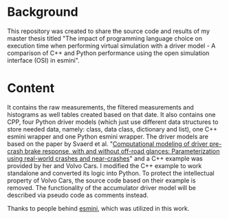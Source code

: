 # Background
This repository was created to share the source code and results of my master thesis titled 
"The impact of programming language choice on execution time when performing virtual simulation with a
driver model - A comparison of C++ and Python performance using the open simulation interface (OSI) in esmini".

# Content
It contains the raw measurements, the filtered measurements and histograms as well tables created based on that date. It also contains one CPP, four Python driver models (which just use different data structures to store needed data, namely: class, data class, dictionary and list), one C++ esmini wrapper and one Python esmini wrapper. The driver models are based on the paper by Svaerd et al. "[Computational modeling of driver pre-crash brake response, with and without off-road glances: Parameterization using real-world crashes and near-crashes](https://www.sciencedirect.com/science/article/pii/S0001457521004644)" and a C++ example was provided by her and Volvo Cars. I modified the C++ example to work standalone and converted its logic into Python. To protect the intellectual property of Volvo Cars, the source code based on their example is removed. 
The functionality of the accumulator driver model will be described via pseudo code as comments instead. 

Thanks to people behind [esmini](https://github.com/esmini/esmini), which was utilized in this work.
